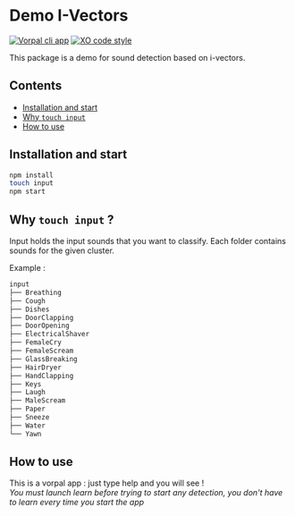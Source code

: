 # Demo I-Vectors

[![Vorpal cli app](https://img.shields.io/badge/cli--app-vorpal-ff69b4.svg)](http://vorpal.js.org/)
[![XO code style](https://img.shields.io/badge/code_style-XO-5ed9c7.svg)](https://github.com/sindresorhus/xo)


This package is a demo for sound detection based on i-vectors.

## Contents
* [Installation and start](#installation-and-start)
* [Why `touch input`](#why-touch-input-)
* [How to use](#how-to-use)

## Installation and start
```sh
npm install
touch input
npm start
```

## Why `touch input` ?
Input holds the input sounds that you want to classify.
Each folder contains sounds for the given cluster.

Example : 
```sh
input
├── Breathing
├── Cough
├── Dishes
├── DoorClapping
├── DoorOpening
├── ElectricalShaver
├── FemaleCry
├── FemaleScream
├── GlassBreaking
├── HairDryer
├── HandClapping
├── Keys
├── Laugh
├── MaleScream
├── Paper
├── Sneeze
├── Water
└── Yawn
```

## How to use
This is a vorpal app : just type help and you will see !  
*You must launch learn before trying to start any detection,
you don't have to learn every time you start the app*
